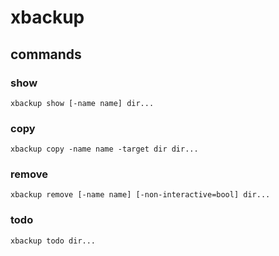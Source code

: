 # xbackup
## commands
### show
    xbackup show [-name name] dir...
### copy
    xbackup copy -name name -target dir dir...
### remove
    xbackup remove [-name name] [-non-interactive=bool] dir...
### todo
    xbackup todo dir...

